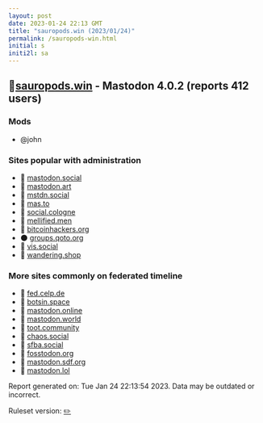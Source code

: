 ```yaml
---
layout: post
date: 2023-01-24 22:13 GMT
title: "sauropods.win (2023/01/24)"
permalink: /sauropods-win.html
initial: s
initi2l: sa
---
```


## 🐘[sauropods.win](https://sauropods.win) - Mastodon 4.0.2 (reports 412 users)

### Mods
 * @john

### Sites popular with administration

* 🐘 [mastodon.social](/mastodon-social.html)
* 🐘 [mastodon.art](/mastodon-art.html)
* 🐘 [mstdn.social](/mstdn-social.html)
* 🐘 [mas.to](/mas-to.html)
* 🐘 [social.cologne](/social-cologne.html)
* 🐘 [mellified.men](/mellified-men.html)
* 🐘 [bitcoinhackers.org](/bitcoinhackers-org.html)
* 🌑 [groups.qoto.org](/groups-qoto-org.html)
* 🐘 [vis.social](/vis-social.html)
* 🐘 [wandering.shop](/wandering-shop.html)

### More sites commonly on federated timeline

* 🐘 [fed.celp.de](/fed-celp-de.html)
* 🐘 [botsin.space](/botsin-space.html)
* 🐘 [mastodon.online](/mastodon-online.html)
* 🐘 [mastodon.world](/mastodon-world.html)
* 🐘 [toot.community](/toot-community.html)
* 🐘 [chaos.social](/chaos-social.html)
* 🐘 [sfba.social](/sfba-social.html)
* 🐘 [fosstodon.org](/fosstodon-org.html)
* 🐘 [mastodon.sdf.org](/mastodon-sdf-org.html)
* 🐘 [mastodon.lol](/mastodon-lol.html)

Report generated on: Tue Jan 24 22:13:54 2023. Data may be outdated or incorrect.

Ruleset version: [✏️](/version-pencil)
